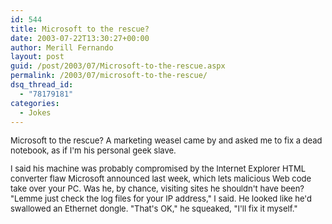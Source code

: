 ```yaml
---
id: 544
title: Microsoft to the rescue?
date: 2003-07-22T13:30:27+00:00
author: Merill Fernando
layout: post
guid: /post/2003/07/Microsoft-to-the-rescue.aspx
permalink: /2003/07/microsoft-to-the-rescue/
dsq_thread_id:
  - "78179181"
categories:
  - Jokes
---
```

<body xmlns="http://www.w3.org/1999/xhtml">
    <font size="2"> 
    <p>
        Microsoft to the rescue? A marketing weasel came by and asked me to fix a dead notebook,
        as if I'm his personal geek slave.
    </p>
    <p>
        I said his machine was probably compromised by the Internet Explorer HTML converter
        flaw Microsoft announced last week, which lets malicious Web code take over your PC.
        Was he, by chance, visiting sites he shouldn't have been? "Lemme just check the log
        files for your IP address," I said. He looked like he'd swallowed an Ethernet dongle.
        "That's OK," he squeaked, "I'll fix it myself."
    </p>
    </font>
</body>